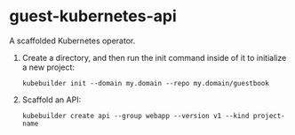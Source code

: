 # guest-kubernetes-api

A scaffolded Kubernetes operator.

1. Create a directory, and then run the init command inside of it to initialize a new project: 
    
    `kubebuilder init --domain my.domain --repo my.domain/guestbook`
2. Scaffold an API: 

    `kubebuilder create api --group webapp --version v1 --kind project-name`
